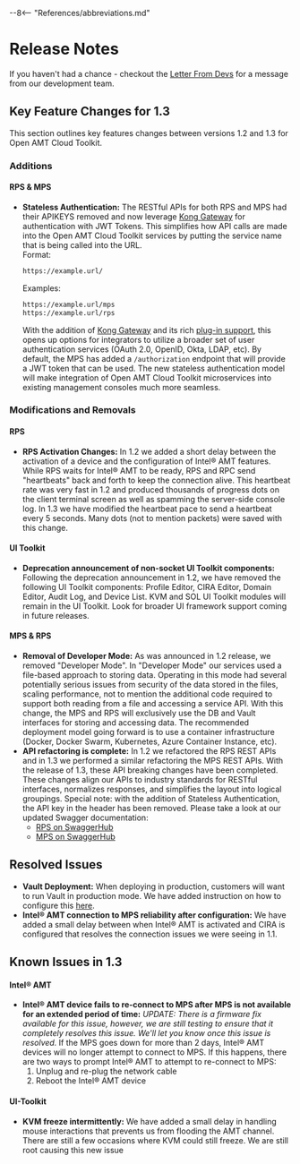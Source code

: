 --8<-- "References/abbreviations.md"
# Release Notes

If you haven't had a chance - checkout the [Letter From Devs](./letter.md) for a message from our development team.
## Key Feature Changes for 1.3
This section outlines key features changes between versions 1.2 and 1.3 for Open AMT Cloud Toolkit. 

### Additions
#### RPS & MPS
- **Stateless Authentication:** The RESTful APIs for both RPS and MPS had their APIKEYS removed and now leverage [Kong Gateway](https://konghq.com/kong/) for authentication with JWT Tokens.  This simplifies how API calls are made into the Open AMT Cloud Toolkit services by putting the service name that is being called into the URL.  
    Format:
    ```html
    https://example.url/
    ```
    Examples:

    ```html
    https://example.url/mps
    https://example.url/rps
    ```
    
    With the addition of [Kong Gateway](https://konghq.com/kong/) and its rich [plug-in support](https://docs.konghq.com/hub/), this opens up options for integrators to utilize a broader set of user authentication services (OAuth 2.0, OpenID, Okta, LDAP, etc).  By default, the MPS has added a ```/authorization``` endpoint that will provide a JWT token that can be used. The new stateless authentication model will make integration of Open AMT Cloud Toolkit microservices into existing management consoles much more seamless.

### Modifications and Removals
#### RPS
- **RPS Activation Changes:** In 1.2 we added a short delay between the activation of a device and the configuration of Intel&reg; AMT features.  While RPS waits for Intel&reg; AMT to be ready, RPS and RPC send "heartbeats" back and forth to keep the connection alive.  This heartbeat rate was very fast in 1.2 and produced thousands of progress dots on the client terminal screen as well as spamming the server-side console log.  In 1.3 we have modified the heartbeat pace to send a heartbeat every 5 seconds.  Many dots (not to mention packets) were saved with this change.
#### UI Toolkit
- **Deprecation announcement of non-socket UI Toolkit components:** Following the deprecation announcement in 1.2, we have removed the following UI Toolkit components: Profile Editor, CIRA Editor, Domain Editor, Audit Log, and Device List.  KVM and SOL UI Toolkit modules will remain in the UI Toolkit.  Look for broader UI framework support coming in future releases.
#### MPS & RPS
- **Removal of Developer Mode:** As was announced in 1.2 release, we removed "Developer Mode".  In "Developer Mode" our services used a file-based approach to storing data.  Operating in this mode had several potentially serious issues from security of the data stored in the files, scaling performance, not to mention the additional code required to support both reading from a file and accessing a service API.  With this change, the MPS and RPS will exclusively use the DB and Vault interfaces for storing and accessing data.  The recommended deployment model going forward is to use a container infrastructure (Docker, Docker Swarm, Kubernetes, Azure Container Instance, etc).
- **API refactoring is complete:** In 1.2 we refactored the RPS REST APIs and in 1.3 we performed a similar refactoring the MPS REST APIs.  With the release of 1.3, these API breaking changes have been completed.  These changes align our APIs to industry standards for RESTful interfaces, normalizes responses, and simplifies the layout into logical groupings.  Special note: with the addition of Stateless Authentication, the API key in the header has been removed.  Please take a look at our updated Swagger documentation: 
    * [RPS on SwaggerHub](https://app.swaggerhub.com/apis-docs/rbheopenamt/rps/1.3.0#/)
    * [MPS on SwaggerHub](https://app.swaggerhub.com/apis-docs/rbheopenamt/mps/1.3.0#/)



## Resolved Issues

- **Vault Deployment:** When deploying in production, customers will want to run Vault in production mode.  We have added instruction on how to configure this [here](https://open-amt-cloud-toolkit.github.io/docs/1.2/Docker/dockerLocal_prodVault/).
- **Intel&reg; AMT connection to MPS reliability after configuration:**  We have added a small delay between when Intel&reg; AMT is activated and CIRA is configured that resolves the connection issues we were seeing in 1.1.

## Known Issues in 1.3
#### Intel&reg; AMT
- **Intel&reg; AMT device fails to re-connect to MPS after MPS is not available for an extended period of time:** *UPDATE: There is a firmware fix available for this issue, however, we are still testing to ensure that it completely resolves this issue.  We'll let you know once this issue is resolved.*  If the MPS goes down for more than 2 days, Intel&reg; AMT devices will no longer attempt to connect to MPS. If this happens, there are two ways to prompt Intel&reg; AMT to attempt to re-connect to MPS:
    1.	Unplug and re-plug the network cable
    2.	Reboot the Intel&reg; AMT device
#### UI-Toolkit
- **KVM freeze intermittently:** We have added a small delay in handling mouse interactions that prevents us from flooding the AMT channel.  There are still a few occasions where KVM could still freeze.  We are still root causing this new issue